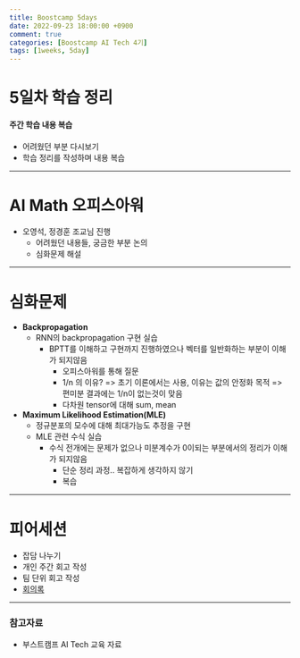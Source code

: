 ```yaml
---
title: Boostcamp 5days
date: 2022-09-23 18:00:00 +0900
comment: true
categories: [Boostcamp AI Tech 4기]
tags: [1weeks, 5day]
---
```


# 5일차 학습 정리
#### 주간 학습 내용 복습
- 어려웠던 부분 다시보기
- 학습 정리를 작성하며 내용 복습

---
# AI Math 오피스아워
- 오영석, 정경훈 조교님 진행
  - 어려웠던 내용들, 궁금한 부분 논의
  - 심화문제 해설

---
# 심화문제
- **Backpropagation**
  - RNN의 backpropagation 구현 실습
    - BPTT를 이해하고 구현까지 진행하였으나 벡터를 일반화하는 부분이 이해가 되지않음
      - 오피스아워를 통해 질문
      - 1/n 의 이유? => 초기 이론에서는 사용, 이유는 값의 안정화 목적 => 편미분 결과에는 1/n이 없는것이 맞음
      - 다차원 tensor에 대해 sum, mean
- **Maximum Likelihood Estimation(MLE)**
  - 정규분포의 모수에 대해 최대가능도 추정을 구현
  - MLE 관련 수식 실습
    - 수식 전개에는 문제가 없으나 미분계수가 0이되는 부분에서의 정리가 이해가 되지않음
      - 단순 정리 과정.. 복잡하게 생각하지 않기
      - 복습

---

# 피어세션
- 잡담 나누기
- 개인 주간 회고 작성
- 팀 단위 회고 작성
- [회의록](https://night-eustoma-5f3.notion.site/9-23-eac04e4a176d4bff8e6e9104e38b383f)
  
---
### 참고자료
- 부스트캠프 AI Tech 교육 자료